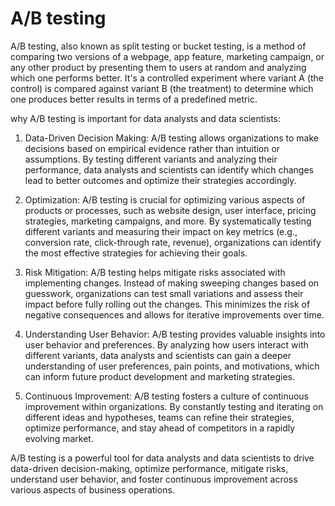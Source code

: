 # A/B testing
A/B testing, also known as split testing or bucket testing, is a method of comparing two versions of a webpage, app feature, marketing campaign, or any other product by presenting them to users at random and analyzing which one performs better. It's a controlled experiment where variant A (the control) is compared against variant B (the treatment) to determine which one produces better results in terms of a predefined metric.

why A/B testing is important for data analysts and data scientists:

1. Data-Driven Decision Making: A/B testing allows organizations to make decisions based on empirical evidence rather than intuition or assumptions. By testing different variants and analyzing their performance, data analysts and scientists can identify which changes lead to better outcomes and optimize their strategies accordingly.

2. Optimization: A/B testing is crucial for optimizing various aspects of products or processes, such as website design, user interface, pricing strategies, marketing campaigns, and more. By systematically testing different variants and measuring their impact on key metrics (e.g., conversion rate, click-through rate, revenue), organizations can identify the most effective strategies for achieving their goals.

3. Risk Mitigation: A/B testing helps mitigate risks associated with implementing changes. Instead of making sweeping changes based on guesswork, organizations can test small variations and assess their impact before fully rolling out the changes. This minimizes the risk of negative consequences and allows for iterative improvements over time.

4. Understanding User Behavior: A/B testing provides valuable insights into user behavior and preferences. By analyzing how users interact with different variants, data analysts and scientists can gain a deeper understanding of user preferences, pain points, and motivations, which can inform future product development and marketing strategies.

5. Continuous Improvement: A/B testing fosters a culture of continuous improvement within organizations. By constantly testing and iterating on different ideas and hypotheses, teams can refine their strategies, optimize performance, and stay ahead of competitors in a rapidly evolving market.

A/B testing is a powerful tool for data analysts and data scientists to drive data-driven decision-making, optimize performance, mitigate risks, understand user behavior, and foster continuous improvement across various aspects of business operations.
